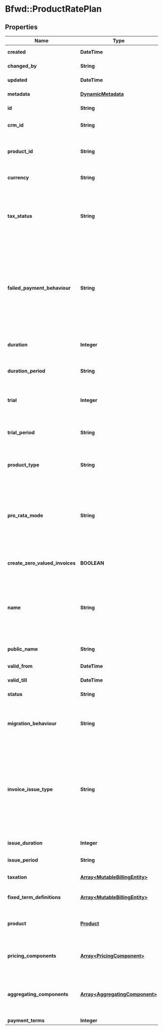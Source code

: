 # Bfwd::ProductRatePlan

## Properties
Name | Type | Description | Notes
------------ | ------------- | ------------- | -------------
**created** | **DateTime** | { \&quot;description\&quot; : \&quot;The UTC DateTime when the object was created.\&quot;, \&quot;verbs\&quot;:[] } | [optional] 
**changed_by** | **String** | { \&quot;description\&quot; : \&quot;ID of the user who last updated the entity.\&quot;, \&quot;verbs\&quot;:[] } | [optional] 
**updated** | **DateTime** | { \&quot;description\&quot; : \&quot;The UTC DateTime when the object was last updated.\&quot;, \&quot;verbs\&quot;:[] } | [optional] 
**metadata** | [**DynamicMetadata**](DynamicMetadata.md) | { \&quot;description\&quot; : \&quot;Add metadata.\&quot;, \&quot;verbs\&quot;:[\&quot;POST\&quot;] } | [optional] 
**id** | **String** | {\&quot;description\&quot;:\&quot;ID uniquely identifying this rate plan.\&quot;,\&quot;verbs\&quot;:[\&quot;GET\&quot;]} | [optional] 
**crm_id** | **String** | {\&quot;description\&quot;:\&quot;Customer-relationship-management ID of the rate plan.\&quot;,\&quot;verbs\&quot;:[\&quot;GET\&quot;,\&quot;PUT\&quot;,\&quot;POST\&quot;]} | [optional] 
**product_id** | **String** | {\&quot;description\&quot;:\&quot;ID of the product to which this rate plan belongs. A product is essentially a collection of rate plans, and describes the service conferred to a customer upon subscription to any of said product&#39;s rate plans. The product serves also as a template from which its rate plans can infer default attributes.\&quot;,\&quot;verbs\&quot;:[\&quot;POST\&quot;,\&quot;GET\&quot;]} | 
**currency** | **String** | {\&quot;description\&quot;:\&quot;The currency of the product-rate-plan &amp;mdash; as specified by a three-character ISO 4217 currency code (i.e. USD).\&quot;,\&quot;verbs\&quot;:[\&quot;POST\&quot;,\&quot;GET\&quot;]} | 
**tax_status** | **String** | {\&quot;default\&quot;:\&quot;inclusive\&quot;,\&quot;description\&quot;:\&quot;The tax status of the product-rate-plan &amp;mdash; either inclusive or exclusive.&lt;br&gt;&lt;span class&#x3D;\\\&quot;label label-default\\\&quot;&gt;exclusive&lt;/span&gt;pricing indicates that the cost of the Pricing Components do not include tax; when BillForward generates an Invoice, the tax will be calculated with this price as a base. &lt;br&gt;Tax-&lt;span class&#x3D;\\\&quot;label label-default\\\&quot;&gt;inclusive&lt;/span&gt;pricing indicates that the Pricing components include Tax. BillForward will still calculate tax on each invoice. Tax will be calculated from the sales price.\&quot;,\&quot;verbs\&quot;:[\&quot;POST\&quot;,\&quot;PUT\&quot;,\&quot;GET\&quot;]} | 
**failed_payment_behaviour** | **String** | {\&quot;default\&quot;:\&quot;None\&quot;,\&quot;description\&quot;:\&quot;The action that should be taken, should an invoice for some subscription to this rate plan remain unpaid despite the dunning period&#39;s being exceeded.&lt;br&gt;&lt;span class&#x3D;\\\&quot;label label-default\\\&quot;&gt;CancelSubscription&lt;/span&gt; &amp;mdash; Demotes the subscription to the &#x60;Failed&#x60; state as soon as the dunning period is exceeded.&lt;br&gt;&lt;span class&#x3D;\\\&quot;label label-default\\\&quot;&gt;None&lt;/span&gt; &amp;mdash; The subscription is allowed to continue in the &#x60;AwaitingPayment&#x60; state indefinitely even if the dunning period is exceeded.For slow payment cycles &amp;mdash; or when manual invoice remediation is common &amp;mdash; &lt;span class&#x3D;\\\&quot;label label-default\\\&quot;&gt;None&lt;/span&gt; is recommended.&lt;br&gt;In a heavily-automated SaaS environment, automatic cancellation via &lt;span class&#x3D;\\\&quot;label label-default\\\&quot;&gt;CancelSubscription&lt;/span&gt; is recommended.\&quot;,\&quot;verbs\&quot;:[\&quot;POST\&quot;,\&quot;PUT\&quot;,\&quot;GET\&quot;]} | 
**duration** | **Integer** | {\&quot;description\&quot;:\&quot;Number of length-measures which constitute the rate plan&#39;s period. If left unspecified: the rate plan will use the same &#x60;duration&#x60; number as the Product to which it belongs.\&quot;,\&quot;verbs\&quot;:[\&quot;POST\&quot;,\&quot;GET\&quot;]} | [optional] 
**duration_period** | **String** | {\&quot;description\&quot;:\&quot;Measure describing the magnitude of the rate plan&#39;s period. If left unspecified: the rate plan will use the same &#x60;durationPeriod&#x60; magnitude as the Product to which it belongs.\&quot;,\&quot;verbs\&quot;:[\&quot;POST\&quot;,\&quot;GET\&quot;]} | 
**trial** | **Integer** | {\&quot;default\&quot;:0,\&quot;description\&quot;:\&quot;Number of trial-length-measures which constitute the rate plan&#39;s trial period. If left unspecified: the rate plan will use the same &#x60;trial&#x60; number as the Product to which it belongs.\&quot;,\&quot;verbs\&quot;:[\&quot;POST\&quot;,\&quot;PUT\&quot;,\&quot;GET\&quot;]} | [optional] 
**trial_period** | **String** | {\&quot;default\&quot;:\&quot;none\&quot;,\&quot;description\&quot;:\&quot;Measure describing the magnitude of the rate plan&#39;s trial period. If left unspecified: the rate plan will use the same &#x60;trialPeriod&#x60; magnitude as the Product to which it belongs.\&quot;,\&quot;verbs\&quot;:[\&quot;POST\&quot;,\&quot;PUT\&quot;,\&quot;GET\&quot;]} | [optional] 
**product_type** | **String** | {\&quot;default\&quot;:\&quot;recurring\&quot;,\&quot;description\&quot;:\&quot;The frequency of the rate plan &amp;mdash; either recurring or non-recurring. If left unspecified: the rate plan will use the same &#x60;productType&#x60; frequency as the Product to which it belongs.\&quot;,\&quot;verbs\&quot;:[\&quot;POST\&quot;,\&quot;PUT\&quot;,\&quot;GET\&quot;]} | [optional] 
**pro_rata_mode** | **String** | {\&quot;default\&quot;:\&quot;WithCoupon\&quot;,\&quot;description\&quot;:\&quot;The pro-rata mode for the rate plan. &lt;br&gt;&lt;span class&#x3D;\\\&quot;label label-default\\\&quot;&gt;None&lt;/span&gt; &amp;mdash; The pro-rata cost for upgrades will be ignored.&lt;br&gt;&lt;span class&#x3D;\\\&quot;label label-default\\\&quot;&gt;WithCoupon&lt;/span&gt; &amp;mdash; The pro-rata cost for upgrades will be calculated based on the time remaining for the subscription. Discounts from any attached coupons will be deducted from the pro-rated cost.&lt;br&gt;&lt;span class&#x3D;\\\&quot;label label-default\\\&quot;&gt;WithoutCoupon&lt;/span&gt; &amp;mdash; The pro-rata cost for upgrades will be calculated based on the time remaining for the subscription. Discounts from any attached coupons will not be deducted from the pro-rated cost. \&quot;,\&quot;verbs\&quot;:[]} | 
**create_zero_valued_invoices** | **BOOLEAN** | {\&quot;default\&quot;:\&quot;true\&quot;,\&quot;description\&quot;:\&quot;Whether invoices are created if they have a zero valued cost before any discounts are applied.\&quot;,\&quot;verbs\&quot;:[\&quot;POST\&quot;,\&quot;PUT\&quot;,\&quot;GET\&quot;] } | [default to false]
**name** | **String** | {\&quot;description\&quot;:\&quot;A friendly name &amp;mdash; for your benefit &amp;mdash; used to identify this rate plan within some product in Bfwd. The name should reflect the fact that this rate plan provides to the customer a price tiering system within which a subscription to its Product can be made. &lt;br&gt;The rate plan&#39;s name could describe the nature of its price tiering (e.g. \\\&quot;Default pricing\\\&quot;, \\\&quot;Student pricing\\\&quot;).&lt;br&gt;Remember also that rate plans can override the timing prescribed by their product. If your rate plan is defined by its overriding the default timing of its product, then that can be reflected in that rate plan&#39;s name. (e.g. \\\&quot;Student pricing - Annual\\\&quot;).\&quot;,\&quot;verbs\&quot;:[\&quot;POST\&quot;,\&quot;PUT\&quot;,\&quot;GET\&quot;]} | 
**public_name** | **String** | {\&quot;description\&quot;:\&quot;A friendly non-unique name used to identify this product-rate-plan\&quot;,\&quot;verbs\&quot;:[\&quot;POST\&quot;,\&quot;PUT\&quot;,\&quot;GET\&quot;]} | [optional] 
**valid_from** | **DateTime** | {\&quot;description\&quot;:\&quot;The UTC DateTime specifying when the rate plan is valid from.\&quot;,\&quot;verbs\&quot;:[\&quot;GET\&quot;]} | [optional] 
**valid_till** | **DateTime** | {\&quot;description\&quot;:\&quot;The UTC DateTime specifying when the product-rate-plan is valid till.\&quot;,\&quot;verbs\&quot;:[\&quot;GET\&quot;]} | [optional] 
**status** | **String** | {\&quot;description\&quot;:\&quot;The current status of the rate plan.\&quot;,\&quot;verbs\&quot;:[]} | [optional] 
**migration_behaviour** | **String** | {\&quot;default\&quot;:\&quot;CreditAccount\&quot;,\&quot;description\&quot;:\&quot;The action that should be taken, should the pro-rata calculation result in a negative value.&lt;br&gt;&lt;span class&#x3D;\\\&quot;label label-default\\\&quot;&gt;NoCharge&lt;/span&gt; &amp;mdash; Don&#39;t return to the customer any money.&lt;br&gt;&lt;span class&#x3D;\\\&quot;label label-default\\\&quot;&gt;CreditAccount&lt;/span&gt; &amp;mdash; Credit the customer&#39;s account with the amount.\&quot;,\&quot;verbs\&quot;:[\&quot;POST\&quot;,\&quot;PUT\&quot;,\&quot;GET\&quot;]} | 
**invoice_issue_type** | **String** | {\&quot;default\&quot;:\&quot;&lt;span class&#x3D;\\\&quot;label label-default\\\&quot;&gt;Immediate&lt;/span&gt;\&quot;,\&quot;description\&quot;:\&quot;The strategy for how invoices for this plan will be issued.&lt;br&gt;&lt;span class&#x3D;\\\&quot;label label-default\\\&quot;&gt;Immediate&lt;/span&gt; &amp;mdash; All generated invoices move immediately to the &#39;Unpaid&#39; state &amp;mdash; beginning the payment pursuit process.&lt;br&gt;&lt;span class&#x3D;\\\&quot;label label-default\\\&quot;&gt;Delayed&lt;/span&gt; &amp;mdash; All generated invoices begin in the &#39;Pending&#39; state. An &#39;Issue Invoice&#39; amendment is scheduled (based on the rate plan&#39;s &#x60;issueDuration&#x60; and &#x60;issuePeriod&#x60;) that will move the invoice to the &#39;Unpaid&#39; state (beginning the payment pursuit process) in accordance with the rate plan&#39;s issuance schedule.&lt;br&gt;&lt;span class&#x3D;\\\&quot;label label-default\\\&quot;&gt;Manual&lt;/span&gt; &amp;mdash; All generated invoices sit in the &#39;Pending&#39; state &amp;mdash; they will not be issued to the customer unless explicit action is taken. This gives you an opportunity to review or recalculate the invoice.\&quot;verbs\&quot;:[\&quot;POST\&quot;,\&quot;GET\&quot;]} | [optional] 
**issue_duration** | **Integer** | {\&quot;description\&quot;:\&quot;Number of issue-length-measures between issuance of invoices for this rate plan.\&quot;\&quot;verbs\&quot;:[\&quot;POST\&quot;,\&quot;GET\&quot;]} | [optional] 
**issue_period** | **String** | {\&quot;description\&quot;:\&quot;Measure describing the magnitude of the invoice issuance period.\&quot;,\&quot;verbs\&quot;:[\&quot;POST\&quot;,\&quot;GET\&quot;]} | [optional] 
**taxation** | [**Array&lt;MutableBillingEntity&gt;**](MutableBillingEntity.md) | {\&quot;description\&quot;:\&quot;A list linking taxation strategies to the rate plan.\&quot;,\&quot;verbs\&quot;:[\&quot;POST\&quot;,\&quot;GET\&quot;,\&quot;PUT\&quot;]} | [optional] 
**fixed_term_definitions** | [**Array&lt;MutableBillingEntity&gt;**](MutableBillingEntity.md) | {\&quot;description\&quot;:\&quot;A list linking \\\&quot;Fixed-Term Definitions\\\&quot; to the rate plan.\&quot;,\&quot;verbs\&quot;:[\&quot;POST\&quot;,\&quot;PUT\&quot;,\&quot;GET\&quot;]} | [optional] 
**product** | [**Product**](Product.md) | {\&quot;description\&quot;:\&quot;The product to which this rate plan belongs. A product is essentially a collection of rate plans, and describes the service conferred to a customer upon subscription to any of said product&#39;s rate plans. The product serves also as a template from which its rate plans can infer default attributes.\&quot;,\&quot;verbs\&quot;:[\&quot;POST\&quot;,\&quot;GET\&quot;]} | [optional] 
**pricing_components** | [**Array&lt;PricingComponent&gt;**](PricingComponent.md) | {\&quot;description\&quot;:\&quot;The pricing-components which describe the price tiering system of this rate plan. A product rate plan may have 1 or more pricing components. Each pricing component represents a different charge associated with the subscription. Pricing components are versioned.\&quot;,\&quot;verbs\&quot;:[\&quot;POST\&quot;,\&quot;PUT\&quot;,\&quot;GET\&quot;]} | 
**aggregating_components** | [**Array&lt;AggregatingComponent&gt;**](AggregatingComponent.md) | {\&quot;default\&quot;:\&quot;(empty list)\&quot;,\&quot;description\&quot;:\&quot;List of AggregatingComponents &amp;mdash; these describe pricing components whose prices should be recalculated upon invoice aggregation. For example: two subscriptions&#39; individual consumptions may be neither of them large enough to achieve bulk-buy discounts. When aggregated, though, the same two subscriptions&#39; consumption may add up to a quantity which does merit a bulk buy discount within your tiering system.\&quot;,\&quot;verbs\&quot;:[\&quot;POST\&quot;]} | [optional] 
**payment_terms** | **Integer** |  | [optional] 


